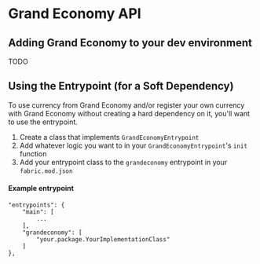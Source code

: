 # Grand Economy API
## Adding Grand Economy to your dev environment
TODO

## Using the Entrypoint (for a Soft Dependency)
To use currency from Grand Economy and/or register your own currency with Grand Economy without creating a hard dependency on it, you'll want to use the entrypoint.

1. Create a class that implements `GrandEconomyEntrypoint`
2. Add whatever logic you want to in your `GrandEconomyEntrypoint`'s `init` function
3. Add your entrypoint class to the `grandeconomy` entrypoint in your `fabric.mod.json`

#### Example entrypoint
    "entrypoints": {
        "main": [
            ...
        ],
        "grandeconomy": [
            "your.package.YourImplementationClass"
        ]
    },
